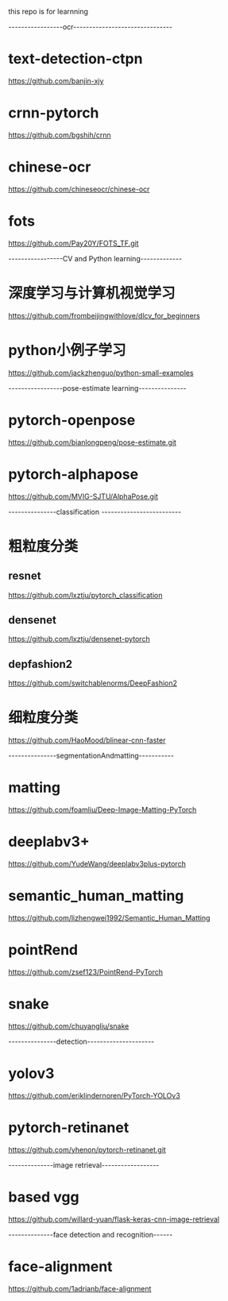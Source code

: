 this repo is for learnning

-----------------ocr-------------------------------
# text-detection-ctpn
https://github.com/banjin-xjy

# crnn-pytorch
https://github.com/bgshih/crnn

# chinese-ocr
https://github.com/chineseocr/chinese-ocr

# fots
https://github.com/Pay20Y/FOTS_TF.git


-----------------CV and Python learning-------------
# 深度学习与计算机视觉学习
https://github.com/frombeijingwithlove/dlcv_for_beginners

# python小例子学习
https://github.com/jackzhenguo/python-small-examples


-----------------pose-estimate learning---------------
# pytorch-openpose 
https://github.com/bianlongpeng/pose-estimate.git

# pytorch-alphapose 
https://github.com/MVIG-SJTU/AlphaPose.git


---------------classification -------------------------
# 粗粒度分类
## resnet
https://github.com/lxztju/pytorch_classification
## densenet
https://github.com/lxztju/densenet-pytorch
## depfashion2
https://github.com/switchablenorms/DeepFashion2

# 细粒度分类
https://github.com/HaoMood/blinear-cnn-faster


---------------segmentationAndmatting-----------
# matting
https://github.com/foamliu/Deep-Image-Matting-PyTorch

# deeplabv3+
https://github.com/YudeWang/deeplabv3plus-pytorch

# semantic_human_matting
https://github.com/lizhengwei1992/Semantic_Human_Matting

# pointRend
https://github.com/zsef123/PointRend-PyTorch

# snake
https://github.com/chuyangliu/snake

---------------detection---------------------
# yolov3
https://github.com/eriklindernoren/PyTorch-YOLOv3

# pytorch-retinanet
https://github.com/yhenon/pytorch-retinanet.git


--------------image retrieval------------------
# based vgg
https://github.com/willard-yuan/flask-keras-cnn-image-retrieval


--------------face detection and recognition------
# face-alignment
https://github.com/1adrianb/face-alignment



